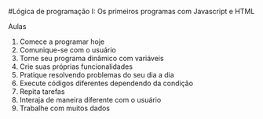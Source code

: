 #Lógica de programação I: Os primeiros programas com Javascript e HTML

Aulas

1. Comece a programar hoje
2. Comunique-se com o usuário
3. Torne seu programa dinâmico com variáveis
4. Crie suas próprias funcionalidades
5. Pratique resolvendo problemas do seu dia a dia
6. Execute códigos diferentes dependendo da condição
7. Repita tarefas
8. Interaja de maneira diferente com o usuário
9. Trabalhe com muitos dados

